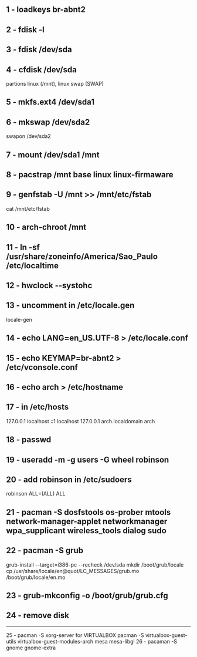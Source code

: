 ## 1 - loadkeys br-abnt2
## 2 - fdisk -l
## 3 - fdisk /dev/sda
## 4 - cfdisk /dev/sda


partions linux (/mnt), linux swap (SWAP)


## 5 - mkfs.ext4 /dev/sda1
## 6 - mkswap /dev/sda2


swapon /dev/sda2


## 7 - mount /dev/sda1 /mnt
## 8 - pacstrap /mnt base linux linux-firmaware
## 9 - genfstab -U /mnt >> /mnt/etc/fstab


cat /mnt/etc/fstab


## 10 - arch-chroot /mnt
## 11 - ln -sf /usr/share/zoneinfo/America/Sao_Paulo /etc/localtime
## 12 - hwclock --systohc
## 13 - uncomment in /etc/locale.gen


locale-gen


## 14 - echo LANG=en_US.UTF-8 > /etc/locale.conf
## 15 - echo KEYMAP=br-abnt2 > /etc/vconsole.conf
## 16 - echo arch > /etc/hostname
## 17 - in /etc/hosts


127.0.0.1   localhost
::1         localhost
127.0.0.1   arch.localdomain arch 


## 18 - passwd
## 19 - useradd -m -g users -G wheel robinson
## 20 - add robinson in /etc/sudoers


robinson ALL=(ALL) ALL


## 21 - pacman -S dosfstools os-prober mtools network-manager-applet networkmanager wpa_supplicant wireless_tools dialog sudo
## 22 - pacman -S grub


grub-install --target=i386-pc --recheck /dev/sda
mkdir /boot/grub/locale
cp /usr/share/locale/en@quot/LC_MESSAGES/grub.mo /boot/grub/locale/en.mo


## 23 - grub-mkconfig -o /boot/grub/grub.cfg
## 24 - remove disk
---------
25 - pacman -S xorg-server
for VIRTUALBOX
pacman -S virtualbox-guest-utils virtualbox-guest-modules-arch mesa mesa-libgl
26 - pacaman -S gnome gnome-extra
